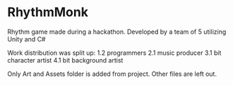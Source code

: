# RhythmMonk
Rhythm game made during a hackathon. Developed by a team of 5 utilizing Unity and C#

Work distribution was split up:
1.2 programmers
2.1 music producer
3.1 bit character artist
4.1 bit background artist

Only Art and Assets folder is added from project. Other files are left out.



